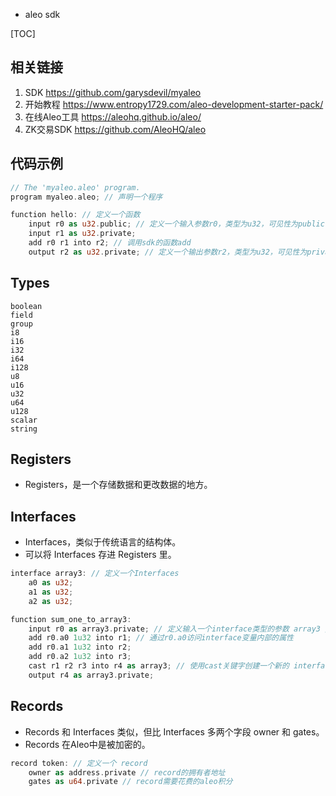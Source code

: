 - aleo sdk

[TOC]

## 相关链接
1. SDK https://github.com/garysdevil/myaleo
1. 开始教程 https://www.entropy1729.com/aleo-development-starter-pack/
2. 在线Aleo工具 https://aleohq.github.io/aleo/
3. ZK交易SDK https://github.com/AleoHQ/aleo

## 代码示例
```rs
// The 'myaleo.aleo' program.
program myaleo.aleo; // 声明一个程序

function hello: // 定义一个函数
    input r0 as u32.public; // 定义一个输入参数r0，类型为u32，可见性为public
    input r1 as u32.private;
    add r0 r1 into r2; // 调用sdk的函数add
    output r2 as u32.private; // 定义一个输出参数r2，类型为u32，可见性为private
```

## Types
```
boolean
field
group
i8
i16
i32
i64
i128
u8
u16
u32
u64
u128
scalar
string
```

## Registers
- Registers，是一个存储数据和更改数据的地方。

## Interfaces
- Interfaces，类似于传统语言的结构体。
- 可以将 Interfaces 存进 Registers 里。

```rs
interface array3: // 定义一个Interfaces
    a0 as u32;
    a1 as u32;
    a2 as u32;
```

```rs
function sum_one_to_array3:
    input r0 as array3.private; // 定义输入一个interface类型的参数 array3 // 运行这个函数 aleo run sum_one_to_array3 "{a0: 0u32, a1: 1u32, a2: 2u32}"
    add r0.a0 1u32 into r1; // 通过r0.a0访问interface变量内部的属性
    add r0.a1 1u32 into r2;
    add r0.a2 1u32 into r3;
    cast r1 r2 r3 into r4 as array3; // 使用cast关键字创建一个新的 interface
    output r4 as array3.private;
```

## Records
- Records 和  Interfaces 类似，但比 Interfaces 多两个字段 owner 和 gates。
- Records 在Aleo中是被加密的。
```rs
record token: // 定义一个 record
    owner as address.private // record的拥有者地址
    gates as u64.private // record需要花费的aleo积分
```
